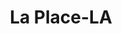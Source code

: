 ---
title: La Place-LA
slug: la-place-la
f_state:
- cms/state/louisiana.md
f_locations:
- cms/payday-loan/advance-america-2812.md
- cms/payday-loan/advance-america-2829.md
- cms/payday-loan/cash-2-u-payday-loans-6305.md
- cms/payday-loan/check-into-cash-12811.md
- cms/payday-loan/check-into-cash-of-louisiana-13413.md
- cms/payday-loan/finance-america-18011.md
- cms/payday-loan/payday-loans-24023.md
- cms/payday-loan/tv-profile-llc-27992.md
updated-on: '2024-05-30T13:41:28.615Z'
created-on: '2024-05-30T13:41:28.615Z'
published-on: '2024-05-30T13:54:32.469Z'
f_city: La Place
layout: '[city].html'
tags: city
---